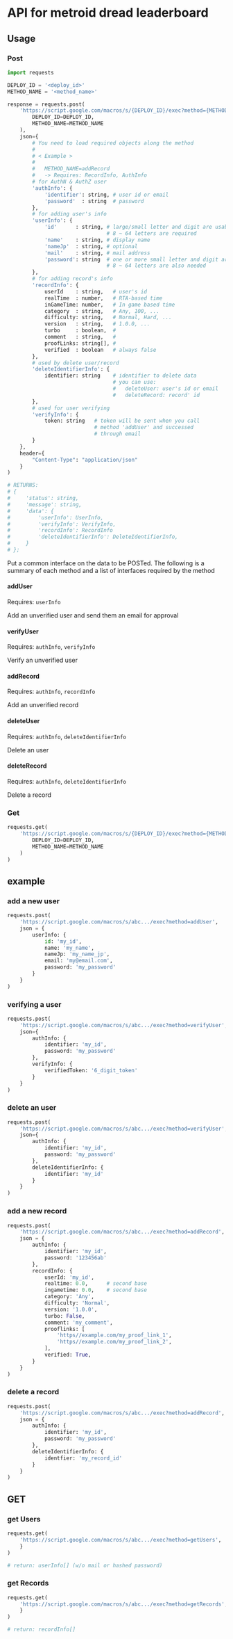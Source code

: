 # API for metroid dread leaderboard
## Usage
### Post

```python
import requests

DEPLOY_ID = '<deploy_id>'
METHOD_NAME = '<method_name>'

response = requests.post(
    'https://script.google.com/macros/s/{DEPLOY_ID}/exec?method={METHOD_NAME}'.format(
        DEPLOY_ID=DEPLOY_ID,
        METHOD_NAME=METHOD_NAME
    ),
    json={
        # You need to load required objects along the method
        # 
        # < Example >
        # 
        #   METHOD_NAME=addRecord
        #   -> Requires: RecordInfo, AuthInfo
        # for AuthN & AuthZ user
        'authInfo': {
            'identifier': string, # user id or email
            'password'  : string  # password
        },
        # for adding user's info
        'userInfo': {
            'id'      : string, # large/small letter and digit are usable
                                # 8 ~ 64 letters are required
            'name'    : string, # display name
            'nameJp'  : string, # optional
            'mail'    : string, # mail address
            'password': string  # one or more small letter and digit are required
                                # 8 ~ 64 letters are also needed
        },
        # for adding record's info
        'recordInfo': {
            userId    : string,   # user's id
            realTime  : number,   # RTA-based time
            inGameTime: number,   # In game based time
            category  : string,   # Any, 100, ...
            difficulty: string,   # Normal, Hard, ...
            version   : string,   # 1.0.0, ...
            turbo     : boolean,  # 
            comment   : string,   # 
            proofLinks: string[], # 
            verified  : boolean   # always false
        },
        # used by delete user/record
        'deleteIdentifierInfo': {
            identifier: string    # identifier to delete data
                                  # you can use:
                                  #   deleteUser: user's id or email
                                  #   deleteRecord: record' id
        },
        # used for user verifying
        'verifyInfo': {
            token: string   # token will be sent when you call
                            # method 'addUser' and successed
                            # through email
        }
    },
    header={
        "Content-Type": "application/json"
    }
)

# RETURNS:
# {
#     'status': string,
#     'message': string,
#     'data': {
#         'userInfo': UserInfo,
#         'verifyInfo': VerifyInfo,
#         'recordInfo': RecordInfo
#         'deleteIdentifierInfo': DeleteIdentifierInfo,
#     }
# };
```

Put a common interface on the data to be POSTed.
The following is a summary of each method and a list of interfaces required by the method

#### addUser
Requires: `userInfo`

Add an unverified user and send them an email for approval


#### verifyUser
Requires: `authInfo`, `verifyInfo`

Verify an unverified user


#### addRecord
Requires: `authInfo`, `recordInfo`

Add an unverified record


#### deleteUser
Requires: `authInfo`, `deleteIdentifierInfo`

Delete an user


#### deleteRecord
Requires: `authInfo`, `deleteIdentifierInfo`

Delete a record


### Get

```python
requests.get(
    'https://script.google.com/macros/s/{DEPLOY_ID}/exec?method={METHOD_NAME}'.format(
        DEPLOY_ID=DEPLOY_ID,
        METHOD_NAME=METHOD_NAME
    )
)
```

## example
### add a new user

```python
requests.post(
    'https://script.google.com/macros/s/abc.../exec?method=addUser',
    json = {
        userInfo: {
            id: 'my_id',
            name: 'my_name',
            nameJp: 'my_name_jp',
            email: 'my@email.com',
            password: 'my_password'
        }
    }
)
```

### verifying a user

```python
requests.post(
    'https://script.google.com/macros/s/abc.../exec?method=verifyUser',
    json={
        authInfo: {
            identifier: 'my_id',
            password: 'my_password'
        },
        verifyInfo: {
            verifiedToken: '6_digit_token'
        }
    }
)
```

### delete an user

```python
requests.post(
    'https://script.google.com/macros/s/abc.../exec?method=verifyUser',
    json={
        authInfo: {
            identifier: 'my_id',
            password: 'my_password'
        },
        deleteIdentifierInfo: {
            identifier: 'my_id'
        }
    }
)
```

### add a new record

```python
requests.post(
    'https://script.google.com/macros/s/abc.../exec?method=addRecord',
    json = {
        authInfo: {
            identifier: 'my_id',
            password: '123456ab'
        },
        recordInfo: {
            userId: 'my_id',
            realtime: 0.0,      # second base
            ingametime: 0.0,    # second base
            category: 'Any',
            difficulty: 'Normal',
            version: '1.0.0',
            turbo: False,
            comment: 'my_comment',
            prooflinks: [
                'https//example.com/my_proof_link_1',
                'https//example.com/my_proof_link_2',
            ],
            verified: True,
        }
    }
)
```

### delete a record

```python
requests.post(
    'https://script.google.com/macros/s/abc.../exec?method=addRecord',
    json = {
        authInfo: {
            identifier: 'my_id',
            password: 'my_password'
        },
        deleteIdentifierInfo: {
            identfier: 'my_record_id'
        }
    }
)
```


## GET
### get Users

```python
requests.get(
    'https://script.google.com/macros/s/abc.../exec?method=getUsers',
    }
)

# return: userInfo[] (w/o mail or hashed password)
```

### get Records

```python
requests.get(
    'https://script.google.com/macros/s/abc.../exec?method=getRecords',
    }
)

# return: recordInfo[]
```
